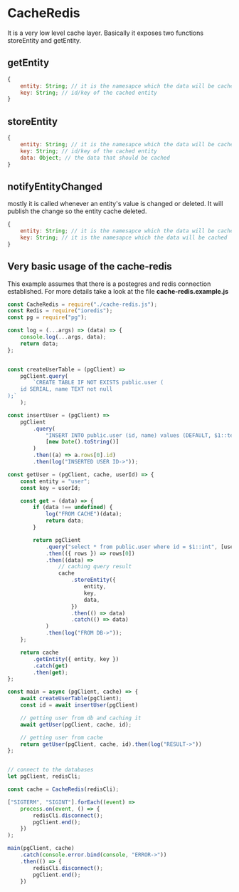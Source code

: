 # CacheRedis

It is a very low level cache layer. Basically it exposes two functions storeEntity and getEntity.

## getEntity

```js
{
    entity: String; // it is the namesapce which the data will be cached
    key: String; // id/key of the cached entity
}
```

## storeEntity

```js
{
    entity: String; // it is the namesapce which the data will be cached
    key: String; // id/key of the cached entity
    data: Object; // the data that should be cached
}
```

## notifyEntityChanged

mostly it is called whenever an entity's value is changed or deleted. It will publish the change so the entity cache deleted.

```js
{
    entity: String; // it is the namesapce which the data will be cached
    key: String; // it is the namesapce which the data will be cached
}
```

## Very basic usage of the cache-redis

This example assumes that there is a postegres and redis connection established. For more details take a look at the file **cache-redis.example.js**

```javascript
const CacheRedis = require("./cache-redis.js");
const Redis = require("ioredis");
const pg = require("pg");

const log = (...args) => (data) => {
    console.log(...args, data);
    return data;
};


const createUserTable = (pgClient) =>
    pgClient.query(
        `CREATE TABLE IF NOT EXISTS public.user (
    id SERIAL, name TEXT not null
);`
    );

const insertUser = (pgClient) =>
    pgClient
        .query(
            "INSERT INTO public.user (id, name) values (DEFAULT, $1::text) RETURNING id;",
            [new Date().toString()]
        )
        .then((a) => a.rows[0].id)
        .then(log("INSERTED USER ID->"));

const getUser = (pgClient, cache, userId) => {
    const entity = "user";
    const key = userId;

    const get = (data) => {
        if (data !== undefined) {
            log("FROM CACHE")(data);
            return data;
        }

        return pgClient
            .query("select * from public.user where id = $1::int", [userId])
            .then(({ rows }) => rows[0])
            .then((data) =>
                // caching query result
                cache
                    .storeEntity({
                        entity,
                        key,
                        data,
                    })
                    .then(() => data)
                    .catch(() => data)
            )
            .then(log("FROM DB->"));
    };

    return cache
        .getEntity({ entity, key })
        .catch(get)
        .then(get);
};

const main = async (pgClient, cache) => {
    await createUserTable(pgClient);
    const id = await insertUser(pgClient)

    // getting user from db and caching it
    await getUser(pgClient, cache, id);

    // getting user from cache
    return getUser(pgClient, cache, id).then(log("RESULT->"))
};


// connect to the databases
let pgClient, redisCli;

const cache = CacheRedis(redisCli);

["SIGTERM", "SIGINT"].forEach((event) =>
    process.on(event, () => {
        redisCli.disconnect();
        pgClient.end();
    })
);

main(pgClient, cache)
    .catch(console.error.bind(console, "ERROR->"))
    .then(() => {
        redisCli.disconnect();
        pgClient.end();
    })

```
